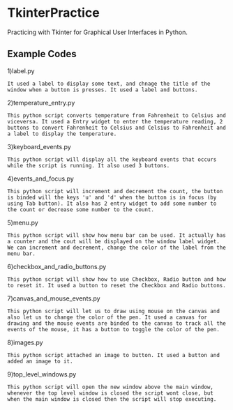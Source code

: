 # TkinterPractice
Practicing with Tkinter for Graphical User Interfaces in Python.

## Example Codes
1)label.py

    It used a label to display some text, and chnage the title of the window when a button is presses. It used a label and buttons.
    
2)temperature_entry.py

    This python script converts temperature from Fahrenheit to Celsius and viceversa. It used a Entry widget to enter the temperature reading, 2 buttons to convert Fahrenheit to Celsius and Celsius to Fahrenheit and a label to display the temperature.
    
3)keyboard_events.py

    This python script will display all the keyboard events that occurs while the script is running. It also used 3 buttons.
    
4)events_and_focus.py

    This python script will increment and decrement the count, the button is binded will the keys 'u' and 'd' when the button is in focus (by using Tab button). It also has 2 entry widget to add some number to the count or decrease some number to the count.
    
5)menu.py    
    
    This python script will show how menu bar can be used. It actually has a counter and the cout will be displayed on the window label widget. We can increment and decrement, change the color of the label from the menu bar.
    
6)checkbox_and_radio_buttons.py   

    This python script will show how to use Checkbox, Radio button and how to reset it. It used a button to reset the Checkbox and Radio buttons.
    
7)canvas_and_mouse_events.py   
    
    This python script will let us to draw using mouse on the canvas and also let us to change the color of the pen. It used a canvas for drawing and the mouse events are binded to the canvas to track all the events of the mouse, it has a button to toggle the color of the pen.
    
8)images.py    

    This python script attached an image to button. It used a button and added an image to it.
    
9)top_level_windows.py

    This python script will open the new window above the main window, whenever the top level window is closed the script wont close, but when the main window is closed then the script will stop executing.
